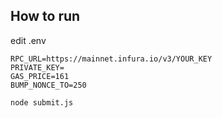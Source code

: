 ## How to run
edit .env
```
RPC_URL=https://mainnet.infura.io/v3/YOUR_KEY
PRIVATE_KEY=
GAS_PRICE=161
BUMP_NONCE_TO=250
```

`node submit.js`